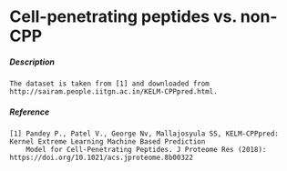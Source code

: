 # Cell-penetrating peptides vs. non-CPP 

##### Description 

    The dataset is taken from [1] and downloaded from http://sairam.people.iitgn.ac.in/KELM-CPPpred.html.
    
##### Reference

    [1] Pandey P., Patel V., George Nv, Mallajosyula SS, KELM-CPPpred: Kernel Extreme Learning Machine Based Prediction
        Model for Cell-Penetrating Peptides. J Proteome Res (2018): https://doi.org/10.1021/acs.jproteome.8b00322
